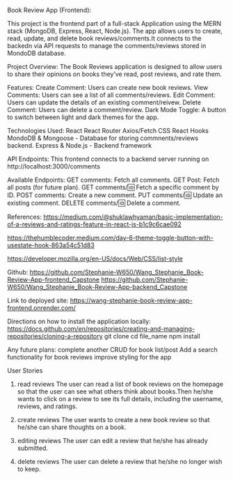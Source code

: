 Book Review App (Frontend):

This project is the frontend part of a full-stack Application using the MERN stack (MongoDB, Express, React, Node.js). The app allows users to create, read, update, and delete book reviews/comments.It connects to the backedn via API requests to manage the comments/reviews stored in MondoDB database.

Project Overview:
The Book Reviews application is designed to allow users to share their opinions on books they’ve read, post reviews, and rate them.

Features:
Create Comment: Users can create new book reviews.
View Comments: Users can see a list of all comments/reviews.
Edit Comment: Users can update the details of an existing comment/reivew.
Delete Comment: Users can delete a comment/review.
Dark Mode Toggle: A button to switch between light and dark themes for the app.


Technologies Used:
React 
React Router
Axios/Fetch 
CSS 
React Hooks 
MondoDB & Mongoose - Database for storing commnents/reviews backend.
Express & Node.js - Backend framework

API Endpoints:
This frontend connects to a backend server running on http://localhost:3000/comments 

Available Endpoints:
GET comments: Fetch all comments.
GET Post: Fetch all posts (for future plan).
GET comments/:id: Fetch a specific comment by ID.
POST comments: Create a new comment.
PUT comments/:id: Update an existing comment.
DELETE comments/:id: Delete a comment.


References:
https://medium.com/@shuklawhyaman/basic-implementation-of-a-reviews-and-ratings-feature-in-react-js-b1c9c6cae092

https://thehumblecoder.medium.com/day-6-theme-toggle-button-with-usestate-hook-863a54c51d83

https://developer.mozilla.org/en-US/docs/Web/CSS/list-style

Github:
https://github.com/Stephanie-W650/Wang_Stephanie_Book-Review-App-frontend_Capstone
https://github.com/Stephanie-W650/Wang_Stephanie_Book-Review-App-backend_Capstone

Link to deployed site:
https://wang-stephanie-book-review-app-frontend.onrender.com/


Directions on how to install the application locally:
https://docs.github.com/en/repositories/creating-and-managing-repositories/cloning-a-repository
git clone
cd file_name
npm install


Any future plans:
complete another CRUD for book list/post
Add a search functionality for book reviews
improve styling for the app

User Stories
1. read reviews
The user can read a list of book reviews on the homepage so that the user can see what others think about books.Then he/she wants to click on a review to see its full details, including the username, reviews, and ratings.

2. create reviews
The user wants to create a new book review so that he/she can share thoughts on a book.

3. editing reviews
The user can edit a review that he/she has already submitted.

4. delete reviews
The user can delete a review that he/she no longer wish to keep.

